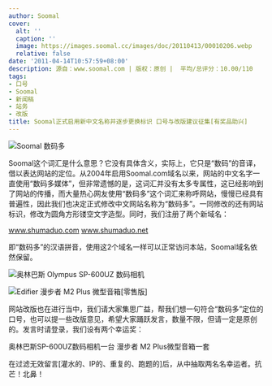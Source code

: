 ```yaml
---
author: Soomal
cover:
  alt: ''
  caption: ''
  image: https://images.soomal.cc/images/doc/20110413/00010206.webp
  relative: false
date: '2011-04-14T10:57:59+08:00'
description: 源自：www.soomal.com | 版权：原创 |  平均/总评分：10.00/110
tags:
- 口号
- Soomal
- 新闻稿
- 站务
- 改版
title: Soomal正式启用新中文名称并逐步更换标识 口号与改版建议征集[有奖品助兴]
---
```


![Soomal 数码多](https://images.soomal.cc/images/doc/20110413/00010206.webp)



Soomal这个词汇是什么意思？它没有具体含义，实际上，它只是“数码”的音译，借以表达网站的定位。从2004年启用Soomal.com域名以来，网站的中文名字一直使用“数码多媒体”，但非常遗憾的是，这词汇并没有太多专属性，这已经影响到了网站的传播，而大量热心网友使用“数码多”这个词汇来称呼网站，慢慢已经具有普遍性，因此我们也决定正式修改中文网站名称为“数码多”。一同修改的还有网站标识，修改为圆角方形镂空文字造型。同时，我们注册了两个新域名：



www.shumaduo.com
www.shumaduo.net



即“数码多”的汉语拼音，使用这2个域名一样可以正常访问本站，Soomal域名依然保留。



![奥林巴斯 Olympus SP-600UZ 数码相机](https://images.soomal.cc/images/doc/20110317/00009672.webp)



![Edifier 漫步者 M2 Plus 微型音箱[零售版]](https://images.soomal.cc/images/doc/20110411/00010153.webp)



网站改版也在进行当中，我们请大家集思广益，帮我们想一句符合“数码多”定位的口号，也可以提一些改版意见，希望大家踊跃发言，数量不限，但请一定是原创的。发言时请登录，我们设有两个幸运奖：



奥林巴斯SP-600UZ数码相机一台
漫步者 M2 Plus微型音箱一套



在过滤无效留言[灌水的、IP的、重复的、跑题的]后，从中抽取两名名幸运者。抗芒！北鼻！